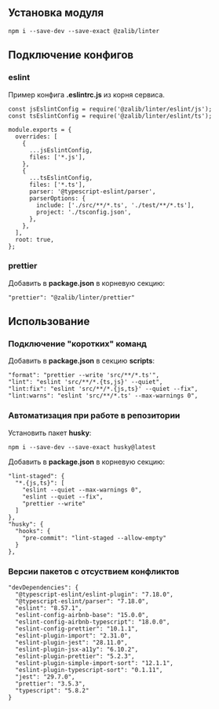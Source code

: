 ## Установка модуля
```
npm i --save-dev --save-exact @zalib/linter
```

## Подключение конфигов

### eslint
Пример конфига **.eslintrc.js** из корня сервиса.
```
const jsEslintConfig = require('@zalib/linter/eslint/js');
const tsEslintConfig = require('@zalib/linter/eslint/ts');

module.exports = {
  overrides: [
    {
      ...jsEslintConfig,
      files: ['*.js'],
    },
    {
      ...tsEslintConfig,
      files: ['*.ts'],
      parser: '@typescript-eslint/parser',
      parserOptions: {
        include: ['./src/**/*.ts', './test/**/*.ts'],
        project: './tsconfig.json',
      },
    },
  ],
  root: true,
};
```

### prettier
Добавить в **package.json** в корневую секцию:
```
"prettier": "@zalib/linter/prettier"
```

## Использование

### Подключение "коротких" команд
Добавить в **package.json** в секцию **scripts**:
```
"format": "prettier --write 'src/**/*.ts'",
"lint": "eslint 'src/**/*.{ts,js}' --quiet",
"lint:fix": "eslint 'src/**/*.{js,ts}' --quiet --fix",
"lint:warns": "eslint 'src/**/*.ts' --max-warnings 0",
```

### Автоматизация при работе в репозитории
Установить пакет **husky**:
```
npm i --save-dev --save-exact husky@latest
```

Добавить в **package.json** в корневую секцию:
```
"lint-staged": {
  "*.{js,ts}": [
    "eslint --quiet --max-warnings 0",
    "eslint --quiet --fix",
    "prettier --write"
  ]
},
"husky": {
  "hooks": {
    "pre-commit": "lint-staged --allow-empty"
  }
},
```

### Версии пакетов с отсуствием конфликтов
```
"devDependencies": {
  "@typescript-eslint/eslint-plugin": "7.18.0",
  "@typescript-eslint/parser": "7.18.0",
  "eslint": "8.57.1",
  "eslint-config-airbnb-base": "15.0.0",
  "eslint-config-airbnb-typescript": "18.0.0",
  "eslint-config-prettier": "10.1.1",
  "eslint-plugin-import": "2.31.0",
  "eslint-plugin-jest": "28.11.0",
  "eslint-plugin-jsx-a11y": "6.10.2",
  "eslint-plugin-prettier": "5.2.3",
  "eslint-plugin-simple-import-sort": "12.1.1",
  "eslint-plugin-typescript-sort": "0.1.11",
  "jest": "29.7.0",
  "prettier": "3.5.3",
  "typescript": "5.8.2"
}
```
